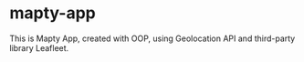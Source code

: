 # mapty-app
This is Mapty App, created with OOP, using Geolocation API and third-party library Leafleet.

